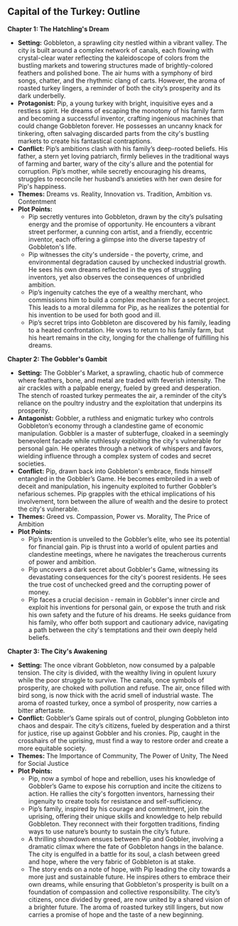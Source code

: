 ## Capital of the Turkey: Outline

**Chapter 1: The Hatchling's Dream**

* **Setting:**  Gobbleton, a sprawling city nestled within a vibrant valley. The city is built around a complex network of canals, each flowing with crystal-clear water reflecting the kaleidoscope of colors from the bustling markets and towering structures made of brightly-colored feathers and polished bone.  The air hums with a symphony of bird songs, chatter, and the rhythmic clang of carts.  However, the aroma of roasted turkey lingers, a reminder of both the city’s prosperity and its dark underbelly.
* **Protagonist:** Pip, a young turkey with bright, inquisitive eyes and a restless spirit.  He dreams of escaping the monotony of his family farm and becoming a successful inventor, crafting ingenious machines that could change Gobbleton forever.  He possesses an uncanny knack for tinkering, often salvaging discarded parts from the city's bustling markets to create his fantastical contraptions.
* **Conflict:**  Pip’s ambitions clash with his family’s deep-rooted beliefs. His father, a stern yet loving patriarch, firmly believes in the traditional ways of farming and barter, wary of the city's allure and the potential for corruption. Pip’s mother, while secretly encouraging his dreams, struggles to reconcile her husband’s anxieties with her own desire for Pip's happiness.
* **Themes:**  Dreams vs. Reality, Innovation vs. Tradition, Ambition vs. Contentment
* **Plot Points:**
    * Pip secretly ventures into Gobbleton, drawn by the city’s pulsating energy and the promise of opportunity. He encounters a vibrant street performer, a cunning con artist, and a friendly, eccentric inventor, each offering a glimpse into the diverse tapestry of Gobbleton's life.
    * Pip witnesses the city's underside - the poverty, crime, and environmental degradation caused by unchecked industrial growth.  He sees his own dreams reflected in the eyes of struggling inventors, yet also observes the consequences of unbridled ambition.
    * Pip’s ingenuity catches the eye of a wealthy merchant, who commissions him to build a complex mechanism for a secret project. This leads to a moral dilemma for Pip, as he realizes the potential for his invention to be used for both good and ill.
    * Pip’s secret trips into Gobbleton are discovered by his family, leading to a heated confrontation. He vows to return to his family farm, but his heart remains in the city, longing for the challenge of fulfilling his dreams.

**Chapter 2: The Gobbler's Gambit**

* **Setting:** The Gobbler's Market, a sprawling, chaotic hub of commerce where feathers, bone, and metal are traded with feverish intensity. The air crackles with a palpable energy, fueled by greed and desperation. The stench of roasted turkey permeates the air, a reminder of the city’s reliance on the poultry industry and the exploitation that underpins its prosperity.
* **Antagonist:** Gobbler, a ruthless and enigmatic turkey who controls Gobbleton’s economy through a clandestine game of economic manipulation.  Gobbler is a master of subterfuge, cloaked in a seemingly benevolent facade while ruthlessly exploiting the city's vulnerable for personal gain. He operates through a network of whispers and favors, wielding influence through a complex system of codes and secret societies.
* **Conflict:** Pip, drawn back into Gobbleton's embrace, finds himself entangled in the Gobbler’s Game. He becomes embroiled in a web of deceit and manipulation, his ingenuity exploited to further Gobbler’s nefarious schemes.  Pip grapples with the ethical implications of his involvement, torn between the allure of wealth and the desire to protect the city's vulnerable.
* **Themes:**  Greed vs. Compassion, Power vs. Morality, The Price of Ambition
* **Plot Points:**
    * Pip’s invention is unveiled to the Gobbler’s elite, who see its potential for financial gain. Pip is thrust into a world of opulent parties and clandestine meetings, where he navigates the treacherous currents of power and ambition.
    * Pip uncovers a dark secret about Gobbler's Game, witnessing its devastating consequences for the city's poorest residents. He sees the true cost of unchecked greed and the corrupting power of money. 
    * Pip faces a crucial decision - remain in Gobbler's inner circle and exploit his inventions for personal gain, or expose the truth and risk his own safety and the future of his dreams.  He seeks guidance from his family, who offer both support and cautionary advice, navigating a path between the city's temptations and their own deeply held beliefs.

**Chapter 3:  The City's Awakening**

* **Setting:** The once vibrant Gobbleton, now consumed by a palpable tension. The city is divided, with the wealthy living in opulent luxury while the poor struggle to survive. The canals, once symbols of prosperity, are choked with pollution and refuse. The air, once filled with bird song, is now thick with the acrid smell of industrial waste.  The aroma of roasted turkey, once a symbol of prosperity, now carries a bitter aftertaste. 
* **Conflict:** Gobbler’s Game spirals out of control, plunging Gobbleton into chaos and despair. The city’s citizens, fueled by desperation and a thirst for justice, rise up against Gobbler and his cronies.  Pip, caught in the crosshairs of the uprising, must find a way to restore order and create a more equitable society.
* **Themes:**  The Importance of Community, The Power of Unity, The Need for Social Justice
* **Plot Points:**
    * Pip, now a symbol of hope and rebellion, uses his knowledge of Gobbler’s Game to expose his corruption and incite the citizens to action. He rallies the city's forgotten inventors, harnessing their ingenuity to create tools for resistance and self-sufficiency.
    * Pip’s family, inspired by his courage and commitment, join the uprising, offering their unique skills and knowledge to help rebuild Gobbleton.  They reconnect with their forgotten traditions, finding ways to use nature’s bounty to sustain the city’s future. 
    * A thrilling showdown ensues between Pip and Gobbler, involving a dramatic climax where the fate of Gobbleton hangs in the balance. The city is engulfed in a battle for its soul, a clash between greed and hope, where the very fabric of Gobbleton is at stake.
    * The story ends on a note of hope, with Pip leading the city towards a more just and sustainable future.  He inspires others to embrace their own dreams, while ensuring that Gobbleton's prosperity is built on a foundation of compassion and collective responsibility. The city’s citizens, once divided by greed, are now united by a shared vision of a brighter future. The aroma of roasted turkey still lingers, but now carries a promise of hope and the taste of a new beginning.